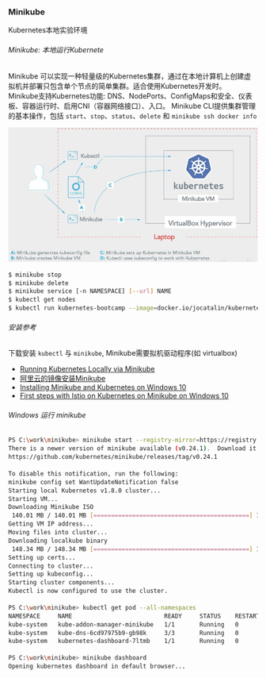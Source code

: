 ### Minikube
Kubernetes本地实验环境

###### Minikube: 本地运行Kubernete
Minikube 可以实现一种轻量级的Kubernetes集群，通过在本地计算机上创建虚拟机并部署只包含单个节点的简单集群。适合使用Kubernetes开发时。
Minikube支持Kubernetes功能: DNS、NodePorts、ConfigMaps和安全、仪表板、容器运行时、启用CNI（容器网络接口）、入口。
Minikube CLI提供集群管理的基本操作，包括 `start`、`stop`、`status`、`delete` 和 `minikube ssh docker info`

![Kubernetes](./img/k8s/k8s-minikube.png)


```bash
$ minikube stop
$ minikube delete
$ minikube service [-n NAMESPACE] [--url] NAME 
$ kubectl get nodes
$ kubectl run kubernetes-bootcamp --image=docker.io/jocatalin/kubernetes-bootcamp:v1 --port=8080
```


###### 安装参考
下载安装 `kubectl` 与 `minikube`, Minikube需要拟机驱动程序(如 virtualbox)
* [Running Kubernetes Locally via Minikube](https://kubernetes.io/docs/getting-started-guides/minikube/)
* [阿里云的镜像安装Minikube](https://yq.aliyun.com/articles/221687)
* [Installing Minikube and Kubernetes on Windows 10](https://technology.amis.nl/2017/10/24/installing-minikube-and-kubernetes-on-windows-10/)
* [First steps with Istio on Kubernetes on Minikube on Windows 10](https://technology.amis.nl/2017/10/25/first-steps-with-istio-on-kubernetes-on-minikube-on-windows-10/)

###### Windows 运行 minikube
```bash
PS C:\work\minikube> minikube start --registry-mirror=https://registry.docker-cn.com
There is a newer version of minikube available (v0.24.1).  Download it here:
https://github.com/kubernetes/minikube/releases/tag/v0.24.1

To disable this notification, run the following:
minikube config set WantUpdateNotification false
Starting local Kubernetes v1.8.0 cluster...
Starting VM...
Downloading Minikube ISO
 140.01 MB / 140.01 MB [============================================] 100.00% 0s
Getting VM IP address...
Moving files into cluster...
Downloading localkube binary
 148.34 MB / 148.34 MB [============================================] 100.00% 0s
Setting up certs...
Connecting to cluster...
Setting up kubeconfig...
Starting cluster components...
Kubectl is now configured to use the cluster.

PS C:\work\minikube> kubectl get pod --all-namespaces
NAMESPACE     NAME                          READY     STATUS    RESTARTS   AGE
kube-system   kube-addon-manager-minikube   1/1       Running   0          5m
kube-system   kube-dns-6cd97975b9-gb98k     3/3       Running   0          5m
kube-system   kubernetes-dashboard-7ltmb    1/1       Running   0          5m

PS C:\work\minikube> minikube dashboard
Opening kubernetes dashboard in default browser...
```


